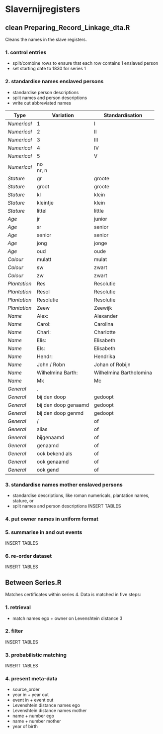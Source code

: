 # Slavernijregisters

## clean Preparing_Record_Linkage_dta.R
Cleans the names in the slave registers.

### 1. control entries
- split/combine rows to ensure that each row contains 1 enslaved person
- set starting date to 1830 for series 1

### 2. standardise names enslaved persons
- standardise person descriptions 
- split names and person descriptions
- write out abbreviated names
 
| Type | Variation | Standardisation	|
| ---- | --------- | --------------- |
| *Numerical* | 1 | I |
| *Numerical* | 2 | II |
| *Numerical* | 3 | III |
| *Numerical* | 4 | IV | 
| *Numerical* | 5 | V |
| *Numerical* | no <br/> nr, n | |
| *Stature* | gr | groote |
| *Stature* | groot | groote |
| *Stature* | kl | klein |
| *Stature* | kleintje | klein |
| *Stature* | littel |  little |
| *Age* | jr |  junior |
| *Age* | sr |  senior |
| *Age* | senior |  senior |
| *Age* | jong | jonge |
| *Age* | oud | oude |
| *Colour* | mulatt | mulat |
| *Colour* | sw | zwart |
| *Colour* | zw | zwart |
| *Plantation* | Res | Resolutie |
| *Plantation* | Resol | Resolutie |
| *Plantation* | Resolutie | Resolutie |
| *Plantation* | Zeew | Zeewijk |
| *Name* | Alex: | Alexander |
| *Name* | Carol: | Carolina |
| *Name* | Charl: | Charlotte |
| *Name* | Elis: | Elisabeth |
| *Name* | Els: | Elisabeth |
| *Name* | Hendr: | Hendrika |
| *Name* | John / Robn | Johan of Robijn |
| *Name* | Wilhelmina Barth: | Wilhelmina Bartholomina |
| *Name* | Mk | Mc |
| *General* | . | |
| *General* | bij den doop | gedoopt |
| *General* | bij den doop genaamd | gedoopt |
| *General* | bij den doop genmd | gedoopt |
| *General* | / | of |
| *General* | alias | of |
| *General* | bijgenaamd | of |
| *General* | genaamd | of |
| *General* | ook bekend als | of |
| *General* | ook genaamd | of |
| *General* | ook gend | of |



### 3. standardise names mother enslaved persons
- standardise descriptions, like roman numericals, plantation names, stature, or 
- split names and person descriptions
INSERT TABLES

### 4. put owner names in uniform format


### 5. summarise in and out events
INSERT TABLES


### 6. re-order dataset
INSERT TABLES


## Between Series.R
Matches certificates within series 4. Data is matched in five steps:

### 1. retrieval
- match names ego + owner on Levenshtein distance 3

### 2. filter
INSERT TABLES

### 3. probabilistic matching
INSERT TABLES

### 4. present meta-data
- source_order
- year in + year out
- event in + event out
- Levenshtein distance names ego
- Levenshtein distance names mother
- name + number ego
- name + number mother
- year of birth
